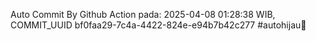 Auto Commit By Github Action pada: 2025-04-08 01:28:38 WIB, COMMIT_UUID bf0faa29-7c4a-4422-824e-e94b7b42c277 #autohijau🗿
